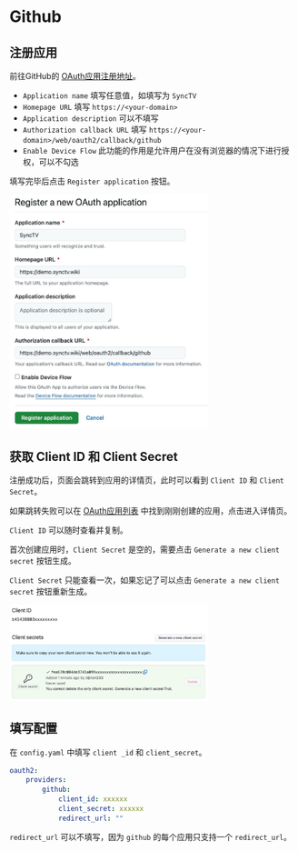 # Github
## 注册应用
前往GitHub的 [OAuth应用注册地址](https://github.com/settings/applications/new)。

- `Application name` 填写任意值，如填写为 `SyncTV`
- `Homepage URL` 填写 `https://<your-domain>`
- `Application description` 可以不填写
- `Authorization callback URL` 填写 `https://<your-domain>/web/oauth2/callback/github`
- `Enable Device Flow` 此功能的作用是允许用户在没有浏览器的情况下进行授权，可以不勾选

填写完毕后点击 `Register application` 按钮。

<img width="350px" alt="oauth2-github" src="/img/oauth2/oauth2-github.jpg"/>

## 获取 Client ID 和 Client Secret
注册成功后，页面会跳转到应用的详情页，此时可以看到 `Client ID` 和 `Client Secret`。

如果跳转失败可以在 [OAuth应用列表](https://github.com/settings/developers) 中找到刚刚创建的应用，点击进入详情页。

`Client ID` 可以随时查看并复制。

首次创建应用时，`Client Secret` 是空的，需要点击 `Generate a new client secret` 按钮生成。

`Client Secret` 只能查看一次，如果忘记了可以点击 `Generate a new client secret` 按钮重新生成。

<img width="350px" alt="oauth2-github-client" src="/img/oauth2/oauth2-github-client.jpg"/>

## 填写配置
在 `config.yaml` 中填写 `client _id` 和 `client_secret`。

```yaml
oauth2:
    providers:
        github:
            client_id: xxxxxx
            client_secret: xxxxxx
            redirect_url: ""
```

`redirect_url` 可以不填写，因为 `github` 的每个应用只支持一个 `redirect_url`。